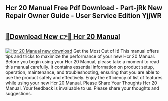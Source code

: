 ## Hcr 20 Manual Free Pdf Download - Part-jRk New Repair Owner Guide - User Service Edition YjjWR

# <h2><a href="http://bc29640.oget.top/?id=Hcr+20+Manual">🔗Download New 👉🔴 Hcr 20 Manual</a></h2>

[![Hcr 20 Manual new download](https://i.imgur.com/5g1atiW.png)](http://bc29640.oget.top/?id=Hcr+20+Manual)
Get the Most Out of It! This manual offers tips and tricks to maximize the performance of your new Hcr 20 Manual. Before you begin using your Hcr 20 Manual, please take a moment to read this manual carefully. It contains essential information on product setup, operation, maintenance, and troubleshooting, ensuring that you are able to use the product safely and effectively. Enjoy the efficiency of list of features while using your new Hcr 20 Manual. Please Share Your Thoughts Hcr 20 Manual. Your feedback is invaluable to us. Please share your thoughts and suggestions.
